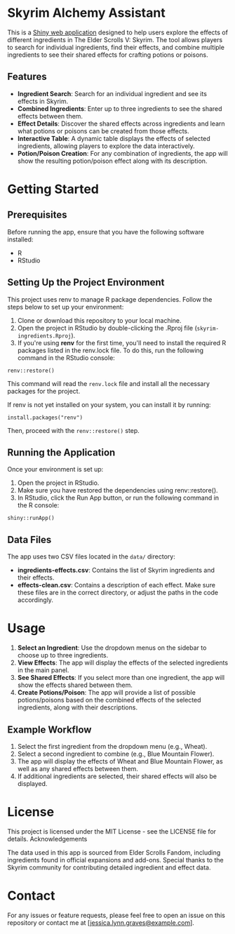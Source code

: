 # Skyrim Alchemy Assistant

This is a [Shiny web application](https://jessgraves.shinyapps.io/skyrim-ingredients/) designed to help users explore the effects of different ingredients in The Elder Scrolls V: Skyrim. The tool allows players to search for individual ingredients, find their effects, and combine multiple ingredients to see their shared effects for crafting potions or poisons.

## Features

* **Ingredient Search**: Search for an individual ingredient and see its effects in Skyrim.
* **Combined Ingredients**: Enter up to three ingredients to see the shared effects between them.
* **Effect Details**: Discover the shared effects across ingredients and learn what potions or poisons can be created from those effects.
* **Interactive Table**: A dynamic table displays the effects of selected ingredients, allowing players to explore the data interactively.
* **Potion/Poison Creation**: For any combination of ingredients, the app will show the resulting potion/poison effect along with its description.

# Getting Started

## Prerequisites
Before running the app, ensure that you have the following software installed:

* R
* RStudio
  
## Setting Up the Project Environment
This project uses renv to manage R package dependencies. Follow the steps below to set up your environment:

1. Clone or download this repository to your local machine.
2. Open the project in RStudio by double-clicking the .Rproj file (`skyrim-ingredients.Rproj`).
3. If you're using **renv** for the first time, you'll need to install the required R packages listed in the renv.lock file. To do this, run the following command in the RStudio console:

```{r}
renv::restore() 
```

This command will read the `renv.lock` file and install all the necessary packages for the project.

If renv is not yet installed on your system, you can install it by running:

```{r} 
install.packages("renv")
```

Then, proceed with the `renv::restore()` step.

## Running the Application

Once your environment is set up:
1. Open the project in RStudio.
2. Make sure you have restored the dependencies using renv::restore().
3. In RStudio, click the Run App button, or run the following command in the R console:

```{r}
shiny::runApp()
```

## Data Files
The app uses two CSV files located in the `data/` directory:
* **ingredients-effects.csv**: Contains the list of Skyrim ingredients and their effects.
* **effects-clean.csv**: Contains a description of each effect.
Make sure these files are in the correct directory, or adjust the paths in the code accordingly.

# Usage

1. **Select an Ingredient**: Use the dropdown menus on the sidebar to choose up to three ingredients.
2. **View Effects**: The app will display the effects of the selected ingredients in the main panel.
3. **See Shared Effects**: If you select more than one ingredient, the app will show the effects shared between them.
4. **Create Potions/Poison**: The app will provide a list of possible potions/poisons based on the combined effects of the selected ingredients, along with their descriptions.

## Example Workflow

1. Select the first ingredient from the dropdown menu (e.g., Wheat).
2. Select a second ingredient to combine (e.g., Blue Mountain Flower).
3. The app will display the effects of Wheat and Blue Mountain Flower, as well as any shared effects between them.
4. If additional ingredients are selected, their shared effects will also be displayed.

# License

This project is licensed under the MIT License - see the LICENSE file for details.
Acknowledgements

The data used in this app is sourced from Elder Scrolls Fandom, including ingredients found in official expansions and add-ons.
Special thanks to the Skyrim community for contributing detailed ingredient and effect data.

# Contact

For any issues or feature requests, please feel free to open an issue on this repository or contact me at [jessica.lynn.graves@example.com].
